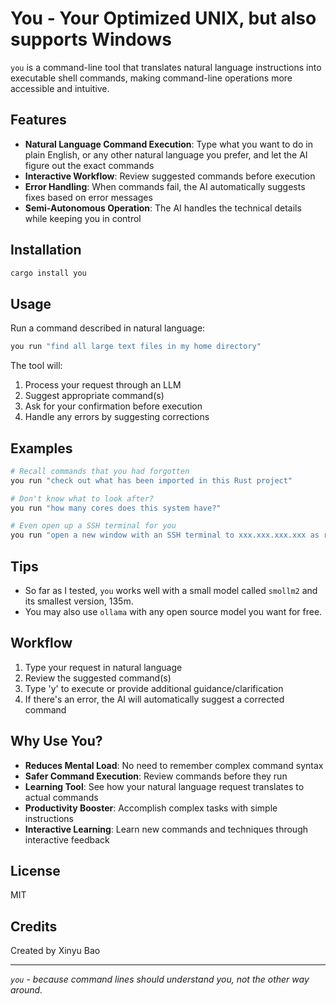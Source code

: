 # You - Your Optimized UNIX, but also supports Windows

`you` is a command-line tool that translates natural language instructions into executable shell commands, making command-line operations more accessible and intuitive.

## Features

- **Natural Language Command Execution**: Type what you want to do in plain English, or any other natural language you prefer, and let the AI figure out the exact commands
- **Interactive Workflow**: Review suggested commands before execution
- **Error Handling**: When commands fail, the AI automatically suggests fixes based on error messages
- **Semi-Autonomous Operation**: The AI handles the technical details while keeping you in control

## Installation

```bash
cargo install you
```

## Usage

Run a command described in natural language:

```bash
you run "find all large text files in my home directory"
```

The tool will:
1. Process your request through an LLM
2. Suggest appropriate command(s)
3. Ask for your confirmation before execution
4. Handle any errors by suggesting corrections

## Examples

```bash
# Recall commands that you had forgotten
you run "check out what has been imported in this Rust project"

# Don't know what to look after?
you run "how many cores does this system have?"

# Even open up a SSH terminal for you
you run "open a new window with an SSH terminal to xxx.xxx.xxx.xxx as root"
```

## Tips

- So far as I tested, `you` works well with a small model called `smollm2` and its smallest version, 135m. 
- You may also use `ollama` with any open source model you want for free.

## Workflow

1. Type your request in natural language
2. Review the suggested command(s)
3. Type 'y' to execute or provide additional guidance/clarification
4. If there's an error, the AI will automatically suggest a corrected command

## Why Use You?

- **Reduces Mental Load**: No need to remember complex command syntax
- **Safer Command Execution**: Review commands before they run
- **Learning Tool**: See how your natural language request translates to actual commands
- **Productivity Booster**: Accomplish complex tasks with simple instructions
- **Interactive Learning**: Learn new commands and techniques through interactive feedback

## License

MIT

## Credits

Created by Xinyu Bao

---

*`you` - because command lines should understand you, not the other way around.*
